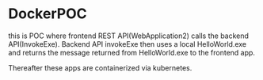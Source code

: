 # DockerPOC
this is POC where frontend REST API(WebApplication2) calls the backend API(InvokeExe). 
Backend API invokeExe then uses a local HelloWorld.exe and returns the message returned from HelloWorld.exe
to the frontend app.

Thereafter these apps are containerized via kubernetes. 

